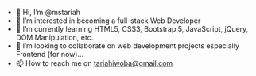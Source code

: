- 👋 Hi, I’m @mstariah
- 👀 I’m interested in becoming a full-stack Web Developer 
- 🌱 I’m currently learning HTML5, CSS3, Bootstrap 5, JavaScript, jQuery, DOM Manipulation, etc.
- 💞️ I’m looking to collaborate on web development projects especially Frontend (for now)...
- 📫 How to reach me on tariahiwoba@gmail.com

<!---
mstariah/mstariah is a ✨ special ✨ repository because its `README.md` (this file) appears on your GitHub profile.
You can click the Preview link to take a look at your changes.
--->
